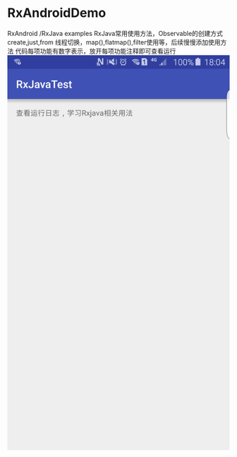 # RxAndroidDemo
RxAndroid /RxJava examples 
RxJava常用使用方法，Observable的创建方式create,just,from
线程切换，map(),flatmap(),filter使用等，后续慢慢添加使用方法
代码每项功能有数字表示，放开每项功能注释即可查看运行
![](https://raw.githubusercontent.com/zhulg/RxAndroidDemo/master/device-2015-12-30-180428.png)
